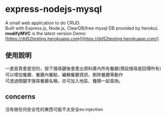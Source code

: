 # express-nodejs-mysql
A small web application to do CRUD.<br>
Built with Express.js, Node.js, ClearDB(free mysql DB provided by heroku).<br>
**modifyMVC** is the latest version
Demo: [https://dd52testing.herokuapp.com](https://dd52testing.herokuapp.com/)
## 使用說明
一進首頁會是空的，按下搜尋鍵後會產出資料庫內所有餐廳(預設搜尋是回傳所有)<br>
可以增加餐廳、餐廳內餐點、編輯餐廳資訊、刪除餐廳等動作<br>
可透過關鍵字搜尋餐廳名稱，亦可加入地區、種類一起查詢。
## concerns
沒有做任何安全性的東西可能不太安全ex:injection
